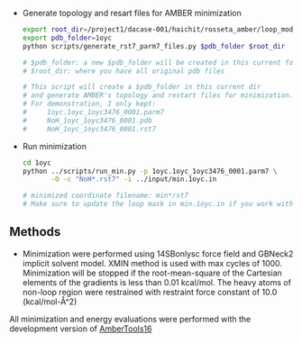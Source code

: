 - Generate topology and resart files for AMBER minimization

    ```bash
    export root_dir=/project1/dacase-001/haichit/rosseta_amber/loop_modeling/
    export pdb_folder=1oyc
    python scripts/generate_rst7_parm7_files.py $pdb_folder $root_dir

    # $pdb_folder: a new $pdb_folder will be created in this current folder
    # $root_dir: where you have all original pdb files

    # This script will create a $pdb_folder in this current dir
    # and generate AMBER's topology and restart files for minimization.
    # For demonstration, I only kept:
    #     1oyc.1oyc_1oyc3476_0001.parm7
    #     NoH_1oyc_1oyc3476_0001.pdb
    #     NoH_1oyc_1oyc3476_0001.rst7
    ```

- Run minimization
    
    ```bash
    cd 1oyc
    python ../scripts/run_min.py -p 1oyc.1oyc_1oyc3476_0001.parm7 \
           -O -c "NoH*.rst7" -i ../input/min.1oyc.in

    # minimized coordinate filename: min*rst7
    # Make sure to update the loop mask in min.1oyc.in if you work with another protein code
    ```

Methods
-------
- Minimization were performed using 14SBonlysc force field and GBNeck2 implicit solvent model.
XMIN method is used with max cycles of 1000. Minimization will be stopped if the root-mean-square
of the Cartesian elements of the gradients is less than 0.01 kcal/mol. The heavy atoms of non-loop region were
restrained with restraint force constant of 10.0 (kcal/mol-Å^2)

All minimization and energy evaluations were performed with the development version of [AmberTools16](
http://ambermd.org/AmberTools16-get.html)
